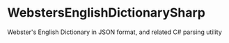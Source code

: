 # WebstersEnglishDictionarySharp
Webster's English Dictionary in JSON format, and related C# parsing utility
